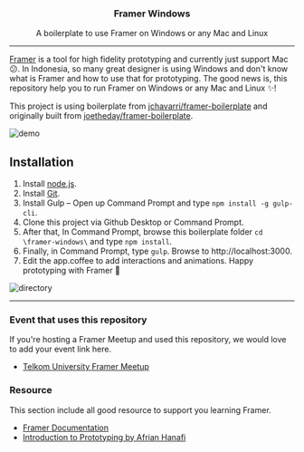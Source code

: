 <h3 align="center">Framer Windows</h3>
<p align='center'>A boilerplate to use Framer on Windows or any Mac and Linux</p>

---

[Framer](https://framer.com/) is a tool for high fidelity prototyping and currently just support Mac 😕. In Indonesia, so many great designer is using Windows and don't know what is Framer and how to use that for prototyping. The good news is, this repository help you to run Framer on Windows or any Mac and Linux ✨!

This project is using boilerplate from [jchavarri/framer-boilerplate](https://github.com/jchavarri/framer-boilerplate) and originally built from [joetheday/framer-boilerplate](https://github.com/joetheday/framer-boilerplate).

![demo](https://user-images.githubusercontent.com/4648648/36064159-4b79f5e8-0eb9-11e8-800f-4394d2a5b2e2.png)

## Installation
1. Install [node.js](https://nodejs.org/en/).
2. Install [Git](https://git-scm.com/).
3. Install Gulp – Open up Command Prompt and type `npm install -g gulp-cli`.
4. Clone this project via Github Desktop or Command Prompt.
5. After that, In Command Prompt, browse this boilerplate folder `cd \framer-windows\` and type `npm install`.
6. Finally, in Command Prompt, type `gulp`. Browse to http://localhost:3000.
7. Edit the app.coffee to add interactions and animations. Happy prototyping with Framer 🤘

![directory](https://user-images.githubusercontent.com/4648648/36108796-3e4792fc-1050-11e8-8251-5ab79abc3346.png)

---

### Event that uses this repository
If you're hosting a Framer Meetup and used this repository, we would love to add your event link here.
- [Telkom University Framer Meetup](https://www.eventbrite.com/e/telkom-university-framer-meetup-tickets-41664445478)

### Resource
This section include all good resource to support you learning Framer.
- [Framer Documentation](https://framer.com/docs/)
- [Introduction to Prototyping by Afrian Hanafi](https://speakerdeck.com/afrianhanafi/introduction-about-prototyping)
